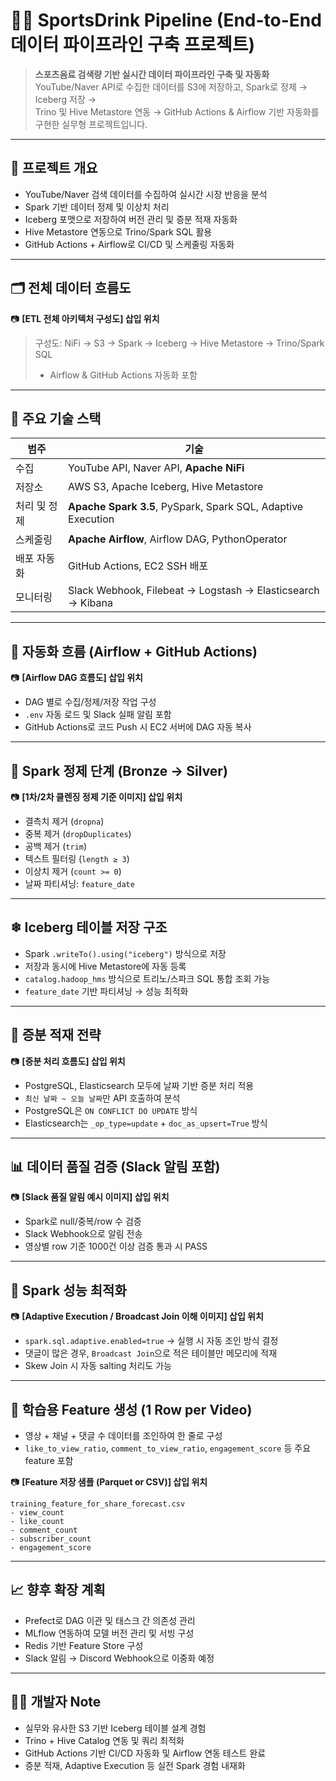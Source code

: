 
# 🏃‍♂️ SportsDrink Pipeline (End-to-End 데이터 파이프라인 구축 프로젝트)

> **스포츠음료 검색량 기반 실시간 데이터 파이프라인 구축 및 자동화**  
YouTube/Naver API로 수집한 데이터를 S3에 저장하고, Spark로 정제 → Iceberg 저장 →  
Trino 및 Hive Metastore 연동 → GitHub Actions & Airflow 기반 자동화를 구현한 실무형 프로젝트입니다.

---

## 📌 프로젝트 개요

- YouTube/Naver 검색 데이터를 수집하여 실시간 시장 반응을 분석
- Spark 기반 데이터 정제 및 이상치 처리
- Iceberg 포맷으로 저장하여 버전 관리 및 증분 적재 자동화
- Hive Metastore 연동으로 Trino/Spark SQL 활용
- GitHub Actions + Airflow로 CI/CD 및 스케줄링 자동화

---

## 🗂️ 전체 데이터 흐름도

📷 **[ETL 전체 아키텍처 구성도] 삽입 위치**  
> 구성도: NiFi → S3 → Spark → Iceberg → Hive Metastore → Trino/Spark SQL  
> + Airflow & GitHub Actions 자동화 포함

---

## 🧱 주요 기술 스택

| 범주         | 기술                                                         |
|--------------|--------------------------------------------------------------|
| 수집         | YouTube API, Naver API, **Apache NiFi**                      |
| 저장소       | AWS S3, Apache Iceberg, Hive Metastore                       |
| 처리 및 정제 | **Apache Spark 3.5**, PySpark, Spark SQL, Adaptive Execution |
| 스케줄링     | **Apache Airflow**, Airflow DAG, PythonOperator              |
| 배포 자동화  | GitHub Actions, EC2 SSH 배포                                 |
| 모니터링     | Slack Webhook, Filebeat → Logstash → Elasticsearch → Kibana  |

---

## 🔄 자동화 흐름 (Airflow + GitHub Actions)

📷 **[Airflow DAG 흐름도] 삽입 위치**

- DAG 별로 수집/정제/저장 작업 구성
- `.env` 자동 로드 및 Slack 실패 알림 포함
- GitHub Actions로 코드 Push 시 EC2 서버에 DAG 자동 복사

---

## 🧼 Spark 정제 단계 (Bronze → Silver)

📷 **[1차/2차 클렌징 정제 기준 이미지] 삽입 위치**

- 결측치 제거 (`dropna`)
- 중복 제거 (`dropDuplicates`)
- 공백 제거 (`trim`)
- 텍스트 필터링 (`length ≥ 3`)
- 이상치 제거 (`count >= 0`)
- 날짜 파티셔닝: `feature_date`

---

## ❄ Iceberg 테이블 저장 구조

- Spark `.writeTo().using("iceberg")` 방식으로 저장
- 저장과 동시에 Hive Metastore에 자동 등록
- `catalog.hadoop_hms` 방식으로 트리노/스파크 SQL 통합 조회 가능
- `feature_date` 기반 파티셔닝 → 성능 최적화

---

## 🔁 증분 적재 전략

📷 **[증분 처리 흐름도] 삽입 위치**

- PostgreSQL, Elasticsearch 모두에 날짜 기반 증분 처리 적용
- `최신 날짜 ~ 오늘 날짜`만 API 호출하여 분석
- PostgreSQL은 `ON CONFLICT DO UPDATE` 방식
- Elasticsearch는 `_op_type=update` + `doc_as_upsert=True` 방식

---

## 📊 데이터 품질 검증 (Slack 알림 포함)

📷 **[Slack 품질 알림 예시 이미지] 삽입 위치**

- Spark로 null/중복/row 수 검증
- Slack Webhook으로 알림 전송
- 영상별 row 기준 1000건 이상 검증 통과 시 PASS

---

## 🧠 Spark 성능 최적화

📷 **[Adaptive Execution / Broadcast Join 이해 이미지] 삽입 위치**

- `spark.sql.adaptive.enabled=true` → 실행 시 자동 조인 방식 결정
- 댓글이 많은 경우, `Broadcast Join`으로 적은 테이블만 메모리에 적재
- Skew Join 시 자동 salting 처리도 가능

---

## 💾 학습용 Feature 생성 (1 Row per Video)

- 영상 + 채널 + 댓글 수 데이터를 조인하여 한 줄로 구성
- `like_to_view_ratio`, `comment_to_view_ratio`, `engagement_score` 등 주요 feature 포함

📷 **[Feature 저장 샘플 (Parquet or CSV)] 삽입 위치**

```text
training_feature_for_share_forecast.csv
- view_count
- like_count
- comment_count
- subscriber_count
- engagement_score
```

---


## 📈 향후 확장 계획

- Prefect로 DAG 이관 및 태스크 간 의존성 관리
- MLflow 연동하여 모델 버전 관리 및 서빙 구성
- Redis 기반 Feature Store 구성
- Slack 알림 → Discord Webhook으로 이중화 예정

---

## 👨‍💻 개발자 Note

- 실무와 유사한 S3 기반 Iceberg 테이블 설계 경험
- Trino + Hive Catalog 연동 및 쿼리 최적화
- GitHub Actions 기반 CI/CD 자동화 및 Airflow 연동 테스트 완료
- 증분 적재, Adaptive Execution 등 실전 Spark 경험 내재화

